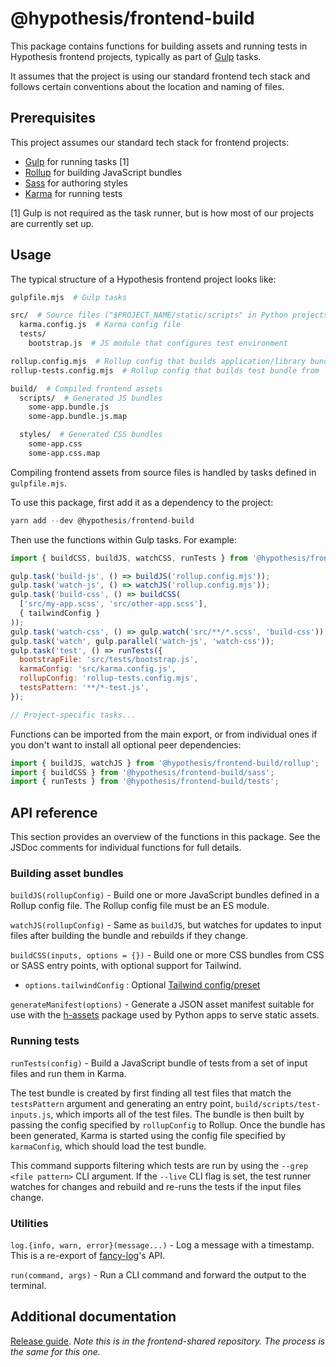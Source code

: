 # @hypothesis/frontend-build

This package contains functions for building assets and running tests in
Hypothesis frontend projects, typically as part of [Gulp](https://gulpjs.com) tasks.

It assumes that the project is using our standard frontend tech stack and
follows certain conventions about the location and naming of files.

## Prerequisites

This project assumes our standard tech stack for frontend projects:

- [Gulp](https://gulpjs.com) for running tasks [1]
- [Rollup](https://rollupjs.org/guide/en/) for building JavaScript bundles
- [Sass](https://sass-lang.com) for authoring styles
- [Karma](https://karma-runner.github.io/latest/index.html) for running tests

[1] Gulp is not required as the task runner, but is how most of our projects
are currently set up.

## Usage

The typical structure of a Hypothesis frontend project looks like:

```sh
gulpfile.mjs  # Gulp tasks

src/  # Source files ("$PROJECT_NAME/static/scripts" in Python projects)
  karma.config.js  # Karma config file
  tests/
    bootstrap.js  # JS module that configures test environment

rollup.config.mjs  # Rollup config that builds application/library bundles
rollup-tests.config.mjs  # Rollup config that builds test bundle from `build/scripts/test-inputs.js`

build/  # Compiled frontend assets
  scripts/  # Generated JS bundles
    some-app.bundle.js
    some-app.bundle.js.map

  styles/  # Generated CSS bundles
    some-app.css
    some-app.css.map
```

Compiling frontend assets from source files is handled by tasks defined in
`gulpfile.mjs`.

To use this package, first add it as a dependency to the project:

```js
yarn add --dev @hypothesis/frontend-build
```

Then use the functions within Gulp tasks. For example:

```js
import { buildCSS, buildJS, watchCSS, runTests } from '@hypothesis/frontend-build';

gulp.task('build-js', () => buildJS('rollup.config.mjs'));
gulp.task('watch-js', () => watchJS('rollup.config.mjs'));
gulp.task('build-css', () => buildCSS(
  ['src/my-app.scss', 'src/other-app.scss'],
  { tailwindConfig }
));
gulp.task('watch-css', () => gulp.watch('src/**/*.scss', 'build-css'));
gulp.task('watch', gulp.parallel('watch-js', 'watch-css'));
gulp.task('test', () => runTests({
  bootstrapFile: 'src/tests/bootstrap.js',
  karmaConfig: 'src/karma.config.js',
  rollupConfig: 'rollup-tests.config.mjs',
  testsPattern: '**/*-test.js',
});

// Project-specific tasks...
```

Functions can be imported from the main export, or from individual ones if you
don't want to install all optional peer dependencies:

```js
import { buildJS, watchJS } from '@hypothesis/frontend-build/rollup';
import { buildCSS } from '@hypothesis/frontend-build/sass';
import { runTests } from '@hypothesis/frontend-build/tests';

```

## API reference

This section provides an overview of the functions in this package. See the
JSDoc comments for individual functions for full details.

### Building asset bundles

`buildJS(rollupConfig)` - Build one or more JavaScript bundles defined in a
Rollup config file. The Rollup config file must be an ES module.

`watchJS(rollupConfig)` - Same as `buildJS`, but watches for updates to input files
after building the bundle and rebuilds if they change.

`buildCSS(inputs, options = {})` - Build one or more CSS bundles from CSS or SASS
entry points, with optional support for Tailwind.

- `options.tailwindConfig` : Optional [Tailwind config/preset](https://tailwindcss.com/docs/configuration)

`generateManifest(options)` - Generate a JSON asset manifest suitable for use
with the [h-assets](https://pypi.org/project/h-assets/) package used by Python
apps to serve static assets.

### Running tests

`runTests(config)` - Build a JavaScript bundle of tests from a set of input files
and run them in Karma.

The test bundle is created by first finding all test files that match the
`testsPattern` argument and generating an entry point,
`build/scripts/test-inputs.js`, which imports all of the test files. The
bundle is then built by passing the config specified by `rollupConfig` to
Rollup. Once the bundle has been generated, Karma is started using the config
file specified by `karmaConfig`, which should load the test bundle.

This command supports filtering which tests are run
by using the `--grep <file pattern>` CLI argument. If the `--live` CLI flag is
set, the test runner watches for changes and rebuild and re-runs the tests if
the input files change.

### Utilities

`log.{info, warn, error}(message...)` - Log a message with a timestamp. This
is a re-export of [fancy-log](https://www.npmjs.com/package/fancy-log)'s API.

`run(command, args)` - Run a CLI command and forward the output to the terminal.

## Additional documentation

[Release guide](https://github.com/hypothesis/frontend-shared/blob/main/docs/releases.md). _Note this is in the frontend-shared repository. The process is the same for this one._
